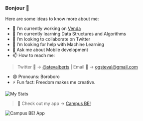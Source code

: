 ### Bonjour 👋

Here are some ideas to know more about me:

- 🔭 I’m currently working on [Venda](https://twitter.com/vendaround)
- 🌱 I’m currently learning Data Structures and Algorithms
- 👯 I’m looking to collaborate on Twitter
- 🤔 I’m looking for help with Machine Learning
- 💬 Ask me about Mobile development
- 📫 How to reach me: 
 > Twitter 📱 -> [@stevalberts](https://twitter.com/stevalberts) |
 > Email 📩 -> [ogsteval@gmail.com](mailto:ogsteval@gmail.com)
- 😄 Pronouns: Boroboro
- ⚡ Fun fact: Freedom makes me creative.

![My Stats](https://github-readme-stats.vercel.app/api?username=stevalberts&&show_icons=true&title_color=ffffffff&icon_color=bb2acf&text_color=daf7dc&bg_color=151515)

> 📲 Check out my app -> [Campus BE!](https://campusbe.com/)

![Campus BE! App](https://pbs.twimg.com/media/ERb69p4XUAAakqU.jpg)

